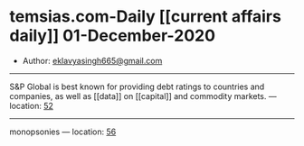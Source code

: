 # temsias.com-Daily [[current affairs daily]] 01-December-2020

* Author: [eklavyasingh665@gmail.com]()









---
S&P Global is best known for providing debt ratings to countries and companies, as well as [[data]] on [[capital]] and commodity markets. — location: [52]()

---
monopsonies — location: [56]()

